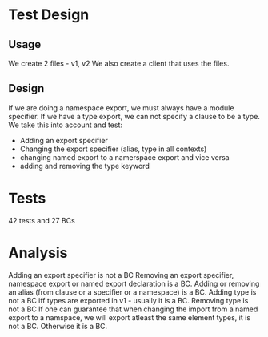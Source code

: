 # Test Design

## Usage

We create 2 files - v1, v2
We also create a client that uses the files.

## Design

If we are doing a namespace export, we must always have a module specifier.
If we have a type export, we can not specify a clause to be a type.
We take this into account and test:

- Adding an export specifier
- Changing the export specifier (alias, type in all contexts)
- changing named export to a namerspace export and vice versa
- adding and removing the type keyword

# Tests

42 tests and 27 BCs

# Analysis

Adding an export specifier is not a BC
Removing an export specifier, namespace export or named export declaration is a BC.
Adding or removing an alias (from clause or a specifier or a namespace) is a BC.
Adding type is not a BC iff types are exported in v1 - usually it is a BC.
Removing type is not a BC
If one can guarantee that when changing the import from a named export to a namspace, we will export atleast the same element types, it is not a BC. Otherwise it is a BC.
